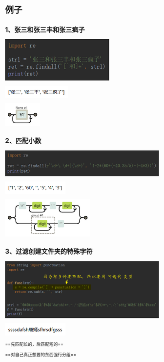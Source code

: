 # 例子

## 1、张三和张三丰和张三疯子

![1554886336898](例子.assets/1554886336898.png)

![1554886347128](例子.assets/1554886347128.png)

![[^和]+](例子.assets/[^和]+.png)

## 2、匹配小数

![1554886362379](例子.assets/1554886362379.png)

![1554886378354](例子.assets/1554886378354.png)

![匹配小数](例子.assets/匹配小数.png)

## 3、过滤创建文件夹的特殊字符

![1556079053451](例子.assets/1556079053451.png)

![1554971377328](例子.assets/1554971377328.png)

==先匹配长的，后匹配短的==

==对自己真正想要的东西强行分组==

